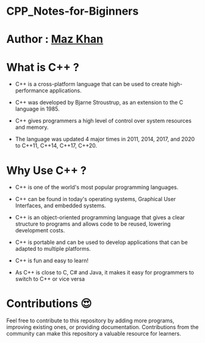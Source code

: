 # CPP_Notes-for-Biginners
# Author : [Maz Khan](https://github.com/Mazkhan99)

# What is C++ ?
* C++ is a cross-platform language that can be used to create high-performance applications.  

* C++ was developed by Bjarne Stroustrup, as an extension to the C language in 1985.  

* C++ gives programmers a high level of control over system resources and memory.  

* The language was updated 4 major times in 2011, 2014, 2017, and 2020 to C++11, C++14, C++17, C++20.

# Why Use C++ ?
- C++ is one of the world's most popular programming languages.  

- C++ can be found in today's operating systems, Graphical User Interfaces, and embedded systems.  

- C++ is an object-oriented programming language that gives a clear structure to programs and allows code to be reused, lowering development costs.  

- C++ is portable and can be used to develop applications that can be adapted to multiple platforms.  

- C++ is fun and easy to learn!  

- As C++ is close to C, C# and Java, it makes it easy for programmers to switch to C++ or vice versa

# Contributions 😍
Feel free to contribute to this repository by adding more programs, improving existing ones, or providing documentation. Contributions from the community can make this repository a valuable resource for learners.

